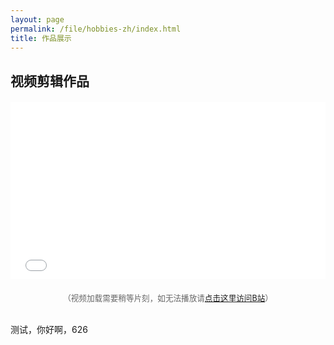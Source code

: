 ```yaml
---
layout: page
permalink: /file/hobbies-zh/index.html
title: 作品展示
---
```


## 视频剪辑作品
<div style="position: relative; max-width: 800px; margin: 20px auto; padding-bottom: 56.25%; height: 0; overflow: hidden;">
  <iframe
    style="position: absolute; top: 0; left: 0; width: 100%; height: 100%;"
    src="//player.bilibili.com/player.html?isOutside=true&aid=412977585&bvid=BV1HV411d72P&cid=185013976&p=1"
    scrolling="no"
    border="0"
    frameborder="no"
    framespacing="0"
    allowfullscreen="true">
  </iframe>
</div>
<p style="text-align:center; color:#666; font-size:0.9em;">（视频加载需要稍等片刻，如无法播放请<a href="https://www.bilibili.com/video/BV1HV411d72P" target="_blank">点击这里访问B站</a>）</p>

<br>测试，你好啊，626


